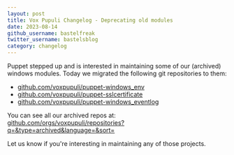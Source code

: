 ```yaml
---
layout: post
title: Vox Pupuli Changelog - Deprecating old modules
date: 2023-08-14
github_username: bastelfreak
twitter_username: bastelsblog
category: changelog
---
```


Puppet stepped up and is interested in maintaining some of our (archived)
windows modules. Today we migrated the following git repositories to them:

* [github.com/voxpupuli/puppet-windows_env](https://github.com/voxpupuli/puppet-windows_env)
* [github.com/voxpupuli/puppet-sslcertificate](https://github.com/voxpupuli/puppet-sslcertificate)
* [github.com/voxpupuli/puppet-windows_eventlog](https://github.com/voxpupuli/puppet-windows_eventlog)

You can see all our archived repos at: [github.com/orgs/voxpupuli/repositories?q=&type=archived&language=&sort=](https://github.com/orgs/voxpupuli/repositories?q=&type=archived&language=&sort=)

Let us know if you're interesting in maintaining any of those projects.
